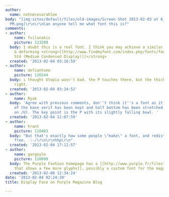 ```yaml
---
author:
  name: notnecesarahlee
body: "[img:sites/default/files/old-images/Screen Shot 2013-02-03 at 6_6302.23.22
  PM.png]\r\n\r\nCan anyone tell me what font this is?"
comments:
- author:
    name: fvilanakis
    picture: 123289
  body: I doubt this is a real font. I think you may achieve a similar result by customizing
    & deforming <strong>[[http://www.findmyfont.com/index.php/fonts/font-preview?fset=Adobe&ffam=Kepler%20Std%20-%20Medium%20Condensed%20Display&fid=169b85c5996573a64a09fb8b95c66df4&fsize=60&text=PURPLE.FR&fit=1|Kepler
    Std (Medium Condensed Display)]]</strong>
  created: '2013-02-04 03:16:59'
- author:
    name: defiantone
    picture: 126244
  body: i thought Utopia wasn't bad. the P touches there, but the thick/thins aren't
    right.
  created: '2013-02-04 03:24:52'
- author:
    name: Ryuk
  body: 'Agree with previous comments, don''t think it''s a font as it. Top half part
    of the base serif has been kept and half bottom has been stretched (really obvious
    on /U). The key point is the P with its slightly falling bowl. '
  created: '2013-02-04 11:07:59'
- author:
    name: hrant
    picture: 110403
  body: "But that's exactly how some people \"make\" a font, and redistribute it for
    free.  :-/\r\n\r\nhhp\r\n"
  created: '2013-02-04 17:11:57'
- author:
    name: gargoyle
    picture: 110090
  body: The Purple Fashion homepage has a [[http://www.purple.fr/filestorage/cache/homepage/sections/tmp_slides/p128077720oz/p128077720oz_1026_577_crop.jpeg|photo
    that shows a few more glyphs]], possibly a custom font for the magazine?
  created: '2013-02-06 12:34:24'
date: '2013-02-04 02:24:39'
title: Display Face on Purple Magazine Blog

---
```

